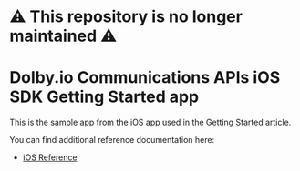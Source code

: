 # :warning: This repository is no longer maintained :warning:

# Dolby.io Communications APIs iOS SDK Getting Started app

This is the sample app from the iOS app used in the
[Getting Started](https://docs.dolby.io/communications-apis/docs/getting-started-with-ios) article. 

You can find additional reference documentation here:
- [iOS Reference](https://docs.dolby.io/communications-apis/docs/ios-client-sdk-voxeetsdk)
